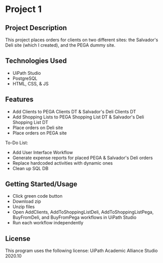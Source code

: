 # Project 1

## Project Description
This project places orders for clients on two different sites: the Salvador's Deli site (which I created), and the PEGA dummy site.

## Technologies Used
  * UiPath Studio
  * PostgreSQL
  * HTML, CSS, & JS
 
## Features
  * Add Clients to PEGA Clients DT & Salvador's Deli Clients DT
  * Add Shopping Lists to PEGA Shopping List DT & Salvador's Deli Shopping List DT
  * Place orders on Deli site
  * Place orders on PEGA site

To-Do List:
  * Add User Interface Workflow
  * Generate expense reports for placed PEGA & Salvador's Deli orders
  * Replace hardcoded activities with dynamic ones
  * Clean up SQL DB

## Getting Started/Usage
  * Click green code button
  * Download zip 
  * Unzip files
  * Open AddClients, AddToShoppingListDeli, AddToShoppingListPega, BuyFromDeli, and BuyFromPega workflows in UiPath Studio
  * Run each workflow independently

## License
This program uses the following license: 
UiPath Academic Alliance Studio 2020.10
